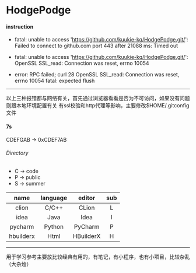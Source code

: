 # HodgePodge

#### instruction

- fatal: unable to access 'https://github.com/kuukie-kq/HodgePodge.git/': Failed to connect to github.com port 443 after 21088 ms: Timed out

- fatal: unable to access 'https://github.com/kuukie-kq/HodgePodge.git/': OpenSSL SSL_read: Connection was reset, errno 10054

- error: RPC failed; curl 28 OpenSSL SSL_read: Connection was reset, errno 10054 fatal: expected flush

****

以上三种报错都与网络有关，首先通过浏览器看看是否为不可访问，如果没有问题则跟本地环境配置有关
有ssl校验和http代理等影响，主要修改$HOME/.gitconfig文件

#### 7s

CDEFGAB -> 0xCDEF7AB

###### Directory

- C -> code
- P -> public
- S -> summer

|   name    | language |  editor   | sub |
|:---------:|:--------:|:---------:|:---:|
|   clion   |  C/C++   |   CLion   |  L  |
|   idea    |   Java   |   Idea    |  I  |
|  pycharm  |  Python  |  PyCharm  |  P  |
| hbuilderx |   Html   | HBuilderX |  H  |

****

用于学习参考主要放比较经典有用的，有笔记，有小程序，也有小项目，比较杂乱（大杂烩）
